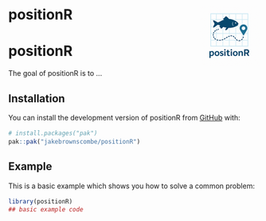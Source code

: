 # positionR <img src="man/figures/logo.png" align="right" height="120" alt="" />
# positionR

<!-- badges: start -->
<!-- badges: end -->

The goal of positionR is to ...

## Installation

You can install the development version of positionR from [GitHub](https://github.com/) with:

``` r
# install.packages("pak")
pak::pak("jakebrownscombe/positionR")
```

## Example

This is a basic example which shows you how to solve a common problem:

``` r
library(positionR)
## basic example code
```

